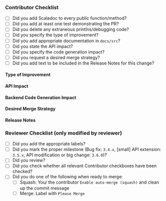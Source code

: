 ### Contributor Checklist

- [ ] Did you add Scaladoc to every public function/method?
- [ ] Did you add at least one test demonstrating the PR?
- [ ] Did you delete any extraneous printlns/debugging code?
- [ ] Did you specify the type of improvement?
- [ ] Did you add appropriate documentation in `docs/src`?
- [ ] Did you state the API impact?
- [ ] Did you specify the code generation impact?
- [ ] Did you request a desired merge strategy?
- [ ] Did you add text to be included in the Release Notes for this change?

#### Type of Improvement

<!-- Choose one or more from the following: -->
<!--   - bug fix                            -->
<!--   - performance improvement            -->
<!--   - documentation                      -->
<!--   - code refactoring                   -->
<!--   - code cleanup                       -->
<!--   - backend code generation            -->
<!--   - new feature/API                    -->

#### API Impact

<!-- How would this affect the current API? Does this add, extend, deprecate, remove, or break any existing API? -->

#### Backend Code Generation Impact

<!-- Does this change any generated Verilog?  -->
<!-- How does it change it or in what circumstances would it?  -->

#### Desired Merge Strategy

<!-- If approved, how should this PR be merged? -->
<!-- Options are: -->
<!--   - Squash: The PR will be squashed and merged (choose this if you have no preference. -->
<!--   - Rebase: You will rebase the PR onto master and it will be merged with a merge commit. -->

#### Release Notes
<!--
Text from here to the end of the body will be considered for inclusion in the release notes for the version containing this pull request.
-->

### Reviewer Checklist (only modified by reviewer)
- [ ] Did you add the appropriate labels?
- [ ] Did you mark the proper milestone (Bug fix: `3.4.x`, [small] API extension: `3.5.x`, API modification or big change: `3.6.0`)?
- [ ] Did you review?
- [ ] Did you check whether all relevant Contributor checkboxes have been checked?
- [ ] Did you do one of the following when ready to merge:
  - [ ] Squash: You/ the contributor `Enable auto-merge (squash)` and clean up the commit message
  - [ ] Merge: Label with `Please Merge`
